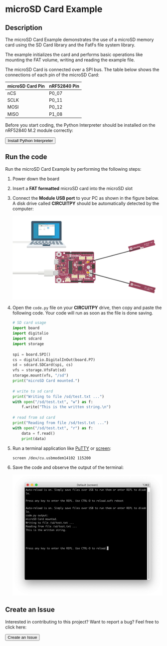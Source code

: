 # microSD Card Example

## Description

The microSD Card Example demonstrates the use of a microSD memory card using the SD Card library and the FatFs file system library.

The example initializes the card and performs basic operations like mounting the FAT volume, writing and reading the example file.

The microSD Card is connected over a SPI bus. The table below shows the connections of each pin of the microSD Card:

| microSD Card Pin      | nRF52840 Pin  |
|-----------------------|---------------|
| nCS                   | P0_07         |
| SCLK                  | P0_11         |
| MOSI                  | P0_12         |
| MISO                  | P1_08         |

Before you start coding, the Python Interpreter should be installed on the nRF52840 M.2 module correctly:

<a href="../../install"><button data-md-color-primary="red-bud" style="width:auto;">Install Python Interpreter</button></a>

## Run the code

Run the microSD Card Example by performing the following steps:

1. Power down the board

2. Insert a **FAT formatted** microSD card into the microSD slot

3. Connect the **Module USB port** to your PC as shown in the figure below. A disk drive called **CIRCUITPY** should be automatically detected by the computer:

	![](../assets/images/connect-module-usb.webp)

4. Open the `code.py` file on your **CIRCUITPY** drive, then copy and paste the following code. Your code will run as soon as the file is done saving.

	``` py
	# SD card usage
	import board
	import digitalio
	import sdcard
	import storage

	spi = board.SPI()
	cs = digitalio.DigitalInOut(board.P7)
	sd = sdcard.SDCard(spi, cs)
	vfs = storage.VfsFat(sd)
	storage.mount(vfs, "/sd")
	print("microSD Card mounted.")

	# write to sd card
	print("Writing to file /sd/test.txt ...")
	with open("/sd/test.txt", "w") as f:
		f.write("This is the written string.\n")

	# read from sd card
	print("Reading from file /sd/test.txt ...")
	with open("/sd/test.txt", "r") as f:
		data = f.read()
		print(data)

	```

5. Run a terminal application like [PuTTY](https://www.chiark.greenend.org.uk/~sgtatham/putty/) or [screen](https://www.gnu.org/software/screen/manual/screen.html):

	``` sh
	screen /dev/cu.usbmodem14102 115200
	```

6. Save the code and observe the output of the terminal:

	![](assets/images/microsd-example-output.webp)

## Create an Issue

Interested in contributing to this project? Want to report a bug? Feel free to click here:

<a href="https://github.com/makerdiary/nrf52840-m2-devkit/issues/new?title=Python:%20microSD Card:%20%3Ctitle%3E"><button data-md-color-primary="red-bud"><i class="fa fa-github"></i> Create an Issue</button></a>
